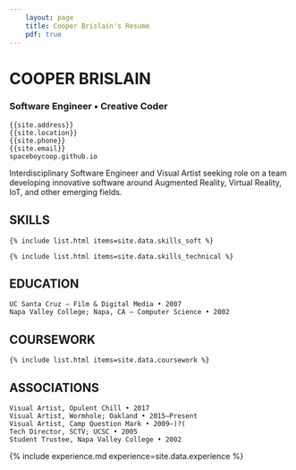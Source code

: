 ```yaml
---
    layout: page
    title: Cooper Brislain's Resume
    pdf: true
---
```

# COOPER BRISLAIN
### Software Engineer • Creative Coder

    {{site.address}}
    {{site.location}}
    {{site.phone}}
    {{site.email}}
    spaceboycoop.github.io

Interdisciplinary Software Engineer and Visual Artist seeking role on a team developing innovative software around Augmented Reality, Virtual Reality, IoT, and other emerging fields. 

## SKILLS

    {% include list.html items=site.data.skills_soft %}

    {% include list.html items=site.data.skills_technical %}

## EDUCATION

    UC Santa Cruz – Film & Digital Media • 2007
    Napa Valley College; Napa, CA – Computer Science • 2002

## COURSEWORK

    {% include list.html items=site.data.coursework %}

## ASSOCIATIONS

    Visual Artist, Opulent Chill • 2017
    Visual Artist, Wormhole; Oakland • 2015–Present
    Visual Artist, Camp Question Mark • 2009–)?( 
    Tech Director, SCTV; UCSC • 2005
    Student Trustee, Napa Valley College • 2002

{% include experience.md experience=site.data.experience %}

